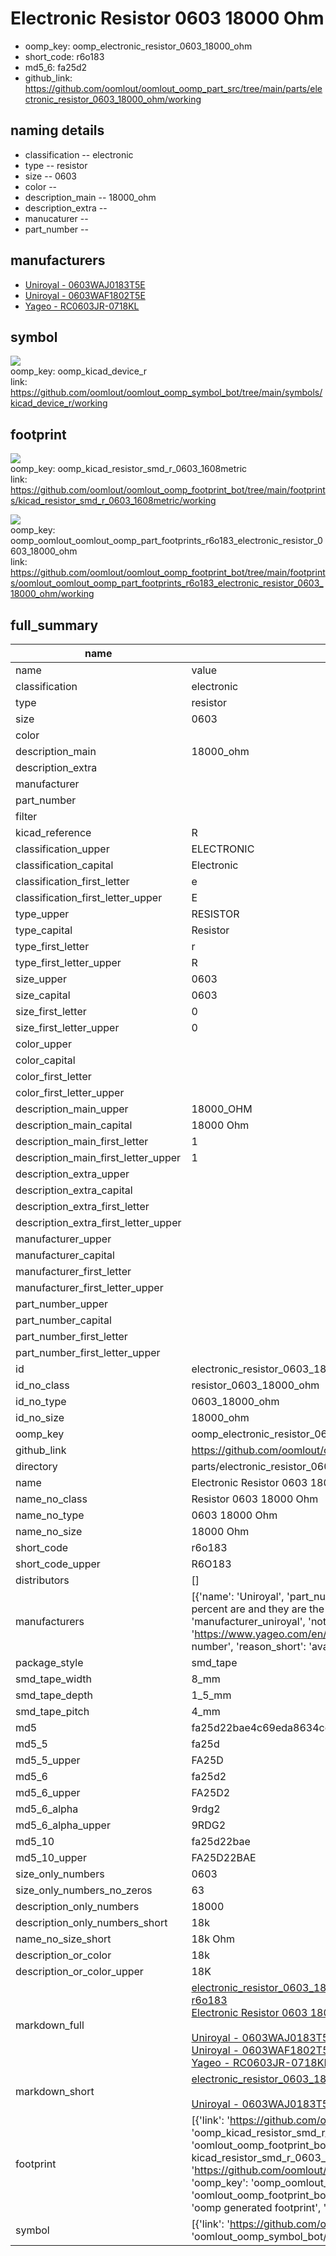 # Electronic Resistor 0603 18000 Ohm

  
* oomp_key: oomp_electronic_resistor_0603_18000_ohm 
* short_code: r6o183
* md5_6: fa25d2  
* github_link: https://github.com/oomlout/oomlout_oomp_part_src/tree/main/parts/electronic_resistor_0603_18000_ohm/working  
## naming details
* classification -- electronic
* type -- resistor
* size -- 0603
* color -- 
* description_main -- 18000_ohm
* description_extra -- 
* manucaturer -- 
* part_number -- 


## manufacturers
* [Uniroyal - 0603WAJ0183T5E]()  
* [Uniroyal - 0603WAF1802T5E]()  
* [Yageo - RC0603JR-0718KL](https://www.yageo.com/en/Chart/Download/pdf/RC0603JR-0718KL)  

## symbol

![](symbol/{index}/working/working_600.png)  
oomp_key: oomp_kicad_device_r  
link: https://github.com/oomlout/oomlout_oomp_symbol_bot/tree/main/symbols/kicad_device_r/working  

## footprint

![](footprint/{index}/working/working_600.png)  
oomp_key: oomp_kicad_resistor_smd_r_0603_1608metric  
link: https://github.com/oomlout/oomlout_oomp_footprint_bot/tree/main/footprints/kicad_resistor_smd_r_0603_1608metric/working  

![](footprint/{index}/working/working_600.png)  
oomp_key: oomp_oomlout_oomlout_oomp_part_footprints_r6o183_electronic_resistor_0603_18000_ohm  
link: https://github.com/oomlout/oomlout_oomp_footprint_bot/tree/main/footprints/oomlout_oomlout_oomp_part_footprints_r6o183_electronic_resistor_0603_18000_ohm/working  

## full_summary
| name | value | 
| --- | --- | 
| name | value | 
| classification | electronic | 
| type | resistor | 
| size | 0603 | 
| color |  | 
| description_main | 18000_ohm | 
| description_extra |  | 
| manufacturer |  | 
| part_number |  | 
| filter |  | 
| kicad_reference | R | 
| classification_upper | ELECTRONIC | 
| classification_capital | Electronic | 
| classification_first_letter | e | 
| classification_first_letter_upper | E | 
| type_upper | RESISTOR | 
| type_capital | Resistor | 
| type_first_letter | r | 
| type_first_letter_upper | R | 
| size_upper | 0603 | 
| size_capital | 0603 | 
| size_first_letter | 0 | 
| size_first_letter_upper | 0 | 
| color_upper |  | 
| color_capital |  | 
| color_first_letter |  | 
| color_first_letter_upper |  | 
| description_main_upper | 18000_OHM | 
| description_main_capital | 18000 Ohm | 
| description_main_first_letter | 1 | 
| description_main_first_letter_upper | 1 | 
| description_extra_upper |  | 
| description_extra_capital |  | 
| description_extra_first_letter |  | 
| description_extra_first_letter_upper |  | 
| manufacturer_upper |  | 
| manufacturer_capital |  | 
| manufacturer_first_letter |  | 
| manufacturer_first_letter_upper |  | 
| part_number_upper |  | 
| part_number_capital |  | 
| part_number_first_letter |  | 
| part_number_first_letter_upper |  | 
| id | electronic_resistor_0603_18000_ohm | 
| id_no_class | resistor_0603_18000_ohm | 
| id_no_type | 0603_18000_ohm | 
| id_no_size | 18000_ohm | 
| oomp_key | oomp_electronic_resistor_0603_18000_ohm | 
| github_link | https://github.com/oomlout/oomlout_oomp_part_src/tree/main/parts/electronic_resistor_0603_18000_ohm/working | 
| directory | parts/electronic_resistor_0603_18000_ohm | 
| name | Electronic Resistor 0603 18000 Ohm | 
| name_no_class | Resistor 0603 18000 Ohm | 
| name_no_type | 0603 18000 Ohm | 
| name_no_size | 18000 Ohm | 
| short_code | r6o183 | 
| short_code_upper | R6O183 | 
| distributors | [] | 
| manufacturers | [{'name': 'Uniroyal', 'part_number': '0603WAJ0183T5E', 'link': '', 'id': 'manufacturer_uniroyal', 'note': {'reason': 'did this one first, but not in jlc pcb basic parts and 1 percent are and they are the same price', 'reason_short': 'not in jlc basic parts'}}, {'name': 'Uniroyal', 'part_number': '0603WAF1802T5E', 'link': '', 'id': 'manufacturer_uniroyal', 'note': {'reason': 'in the jlc basic parts catalogue', 'reason_short': 'jlc basic part'}}, {'name': 'Yageo', 'part_number': 'RC0603JR-0718KL', 'link': 'https://www.yageo.com/en/Chart/Download/pdf/RC0603JR-0718KL', 'id': 'manufacturer_yageo', 'note': {'reason': 'yageo is a commonly cross referenced part number', 'reason_short': 'available everywhere'}}] | 
| package_style | smd_tape | 
| smd_tape_width | 8_mm | 
| smd_tape_depth | 1_5_mm | 
| smd_tape_pitch | 4_mm | 
| md5 | fa25d22bae4c69eda8634ce0e9716b1a | 
| md5_5 | fa25d | 
| md5_5_upper | FA25D | 
| md5_6 | fa25d2 | 
| md5_6_upper | FA25D2 | 
| md5_6_alpha | 9rdg2 | 
| md5_6_alpha_upper | 9RDG2 | 
| md5_10 | fa25d22bae | 
| md5_10_upper | FA25D22BAE | 
| size_only_numbers | 0603 | 
| size_only_numbers_no_zeros | 63 | 
| description_only_numbers | 18000 | 
| description_only_numbers_short | 18k | 
| name_no_size_short | 18k Ohm | 
| description_or_color | 18k | 
| description_or_color_upper | 18K | 
| markdown_full | [electronic_resistor_0603_18000_ohm](https://github.com/oomlout/oomlout_oomp_part_src/tree/main/parts/electronic_resistor_0603_18000_ohm/working)<br>[r6o183](https://github.com/oomlout/oomlout_oomp_part_src/tree/main/parts/electronic_resistor_0603_18000_ohm/working)<br>[Electronic Resistor 0603 18000 Ohm](https://github.com/oomlout/oomlout_oomp_part_src/tree/main/parts/electronic_resistor_0603_18000_ohm/working)<br><br>[Uniroyal - 0603WAJ0183T5E- not in jlc basic parts]() [(L)  ](https://www.lcsc.com/search?q=0603WAJ0183T5E)[(D)  ](https://www.digikey.com/en/products?keywords=0603WAJ0183T5E)[(M)  ](https://www.mouser.com/Search/Refine?Keyword=0603WAJ0183T5E)[(N)  ](https://www.newark.com/search?st=0603WAJ0183T5E)[(SZ)  ](https://so.szlcsc.com/global.html?k=0603WAJ0183T5E)<br>[Uniroyal - 0603WAF1802T5E- jlc basic part]() [(L)  ](https://www.lcsc.com/search?q=0603WAF1802T5E)[(D)  ](https://www.digikey.com/en/products?keywords=0603WAF1802T5E)[(M)  ](https://www.mouser.com/Search/Refine?Keyword=0603WAF1802T5E)[(N)  ](https://www.newark.com/search?st=0603WAF1802T5E)[(SZ)  ](https://so.szlcsc.com/global.html?k=0603WAF1802T5E)<br>[Yageo - RC0603JR-0718KL- available everywhere](https://www.yageo.com/en/Chart/Download/pdf/RC0603JR-0718KL) [(L)  ](https://www.lcsc.com/search?q=RC0603JR-0718KL)[(D)  ](https://www.digikey.com/en/products?keywords=RC0603JR-0718KL)[(M)  ](https://www.mouser.com/Search/Refine?Keyword=RC0603JR-0718KL)[(N)  ](https://www.newark.com/search?st=RC0603JR-0718KL)[(SZ)  ](https://so.szlcsc.com/global.html?k=RC0603JR-0718KL)<br> | 
| markdown_short | [electronic_resistor_0603_18000_ohm](https://github.com/oomlout/oomlout_oomp_part_src/tree/main/parts/electronic_resistor_0603_18000_ohm/working)<br><br>[Uniroyal - 0603WAJ0183T5E- not in jlc basic parts]()[Uniroyal - 0603WAF1802T5E- jlc basic part]()[Yageo - RC0603JR-0718KL- available everywhere](https://www.yageo.com/en/Chart/Download/pdf/RC0603JR-0718KL) | 
| footprint | [{'link': 'https://github.com/oomlout/oomlout_oomp_footprint_bot/tree/main/foootprntss/kicad_resistor_smd_r_0603_1608metric', 'oomp_key': 'oomp_kicad_resistor_smd_r_0603_1608metric', 'directory': 'oomlout_oomp_footprint_bot/footprints/kicad_resistor_smd_r_0603_1608metric//working/working.kicad_mod', 'note': 'source footprint kicad_resistor_smd_r_0603_1608metric', 'index': 0}, {'link': 'https://github.com/oomlout/oomlout_oomp_footprint_bot/tree/main/foootprntss/oomlout_oomlout_oomp_part_footprints_r6o183_electronic_resistor_0603_18000_ohm', 'oomp_key': 'oomp_oomlout_oomlout_oomp_part_footprints_r6o183_electronic_resistor_0603_18000_ohm', 'directory': 'oomlout_oomp_footprint_bot/footprints/oomlout_oomlout_oomp_part_footprints_r6o183_electronic_resistor_0603_18000_ohm//working/working.kicad_mod', 'note': 'oomp generated footprint', 'index': 1}] | 
| symbol | [{'link': 'https://github.com/oomlout/oomlout_oomp_symbol_bot/tree/main/symbols/kicad_device_r', 'oomp_key': 'oomp_kicad_device_r', 'directory': 'oomlout_oomp_symbol_bot/symbols/kicad_device_r//working/working.kicad_sym', 'index': 0}] | 

